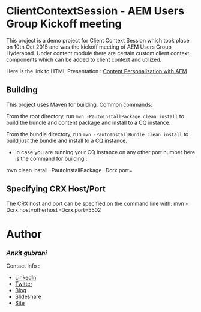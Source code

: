 # ClientContextSession -  AEM Users Group Kickoff meeting

This project is a demo project for Client Context Session which took place on 10th Oct 2015 and was the kickoff meeting
of AEM Users Group Hyderabad. Under content module there are certain custom client context components which can be added
to client context and utilized.

Here is the link to HTML Presentation : [Content Personalization with AEM](http://ankit-gubrani.github.io/ClientContextSession/#/)


Building
--------

This project uses Maven for building. Common commands:

From the root directory, run ``mvn -PautoInstallPackage clean install`` to build the bundle and content package and install to a CQ instance.

From the bundle directory, run ``mvn -PautoInstallBundle clean install`` to build *just* the bundle and install to a CQ instance.

* In case you are running your CQ instance on any other port number here is the command for building :

mvn clean install -PautoInstallPackage -Dcrx.port=<Port-Number>

Specifying CRX Host/Port
------------------------

The CRX host and port can be specified on the command line with:
mvn -Dcrx.host=otherhost -Dcrx.port=5502 <goals>

# Author

### **_Ankit gubrani_**

Contact Info :

* [LinkedIn](https://in.linkedin.com/pub/ankit-gubrani/74/a75/56b "Ankit Gubrani")
* [Twitter](https://twitter.com/ankitgubrani90)
* [Blog](http://codebrains.blogspot.in/)
* [Slideshare](http://www.slideshare.net/ankitgubrani/)
* [Site](http://www.codebrains.co.in/ankitgubrani)




